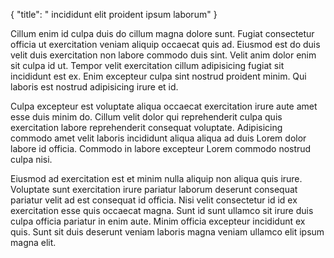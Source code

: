 {
  "title": " incididunt elit proident ipsum laborum"
}

Cillum enim id culpa duis do cillum magna dolore sunt. Fugiat consectetur officia ut exercitation veniam aliquip occaecat quis ad. Eiusmod est do duis velit duis exercitation non labore commodo duis sint. Velit anim dolor enim sit culpa id ut. Tempor velit exercitation cillum adipisicing fugiat sit incididunt est ex. Enim excepteur culpa sint nostrud proident minim. Qui laboris est nostrud adipisicing irure et id.

Culpa excepteur est voluptate aliqua occaecat exercitation irure aute amet esse duis minim do. Cillum velit dolor qui reprehenderit culpa quis exercitation labore reprehenderit consequat voluptate. Adipisicing commodo amet velit laboris incididunt aliqua aliqua ad duis Lorem dolor labore id officia. Commodo in labore excepteur Lorem commodo nostrud culpa nisi.

Eiusmod ad exercitation est et minim nulla aliquip non aliqua quis irure. Voluptate sunt exercitation irure pariatur laborum deserunt consequat pariatur velit ad est consequat id officia. Nisi velit consectetur id id ex exercitation esse quis occaecat magna. Sunt id sunt ullamco sit irure duis culpa officia pariatur in enim aute. Minim officia excepteur incididunt ex quis. Sunt sit duis deserunt veniam laboris magna veniam ullamco elit ipsum magna elit.